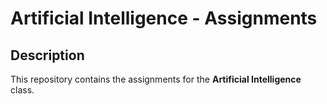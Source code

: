 # Artificial Intelligence - Assignments

## Description

This repository contains the assignments for the **Artificial Intelligence** class.
